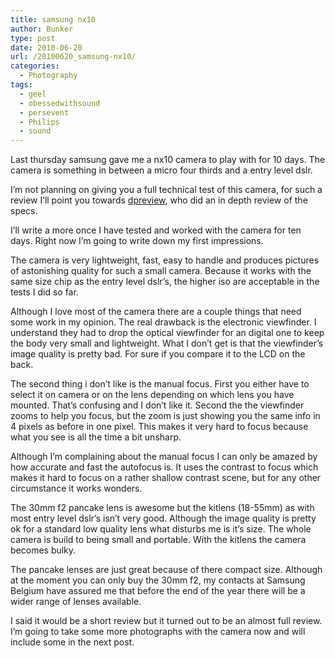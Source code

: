```yaml
---
title: samsung nx10
author: Bunker
type: post
date: 2010-06-20
url: /20100620_samsung-nx10/
categories:
  - Photography
tags:
  - geel
  - obessedwithsound
  - persevent
  - Philips
  - sound
---
```

Last thursday samsung gave me a nx10 camera to play with for 10 days. The camera is something in between a micro four thirds and a entry level dslr.

I&#8217;m not planning on giving you a full technical test of this camera, for such a review I&#8217;ll point you towards [dpreview][1], who did an in depth review of the specs.

I&#8217;ll write a more once I have tested and worked with the camera for ten days. Right now I&#8217;m going to write down my first impressions.

The camera is very lightweight, fast, easy to handle and produces pictures of astonishing quality for such a small camera. Because it works with the same size chip as the entry level dslr&#8217;s, the higher iso are acceptable in the tests I did so far.

Although I love most of the camera there are a couple things that need some work in my opinion. The real drawback is the electronic viewfinder. I understand they had to drop the optical viewfinder for an digital one to keep the body very small and lightweight. What I don&#8217;t get is that the viewfinder&#8217;s image quality is pretty bad. For sure if you compare it to the LCD on the back.

The second thing i don&#8217;t like is the manual focus. First you either have to select it on camera or on the lens depending on which lens you have mounted. That&#8217;s confusing and I don&#8217;t like it. Second the the viewfinder zooms to help you focus, but the zoom is just showing you the same info in 4 pixels as before in one pixel. This makes it very hard to focus because what you see is all the time a bit unsharp.

Although I&#8217;m complaining about the manual focus I can only be amazed by how accurate and fast the autofocus is. It uses the contrast to focus which makes it hard to focus on a rather shallow contrast scene, but for any other circumstance it works wonders.

The 30mm f2 pancake lens is awesome but the kitlens (18-55mm) as with most entry level dslr&#8217;s isn&#8217;t very good. Although the image quality is pretty ok for a standard low quality lens what disturbs me is it&#8217;s size. The whole camera is build to being small and portable. With the kitlens the camera becomes bulky.

The pancake lenses are just great because of there compact size. Although at the moment you can only buy the 30mm f2, my contacts at Samsung Belgium have assured me that before the end of the year there will be a wider range of lenses available.

I said it would be a short review but it turned out to be an almost full review. I&#8217;m going to take some more photographs with the camera now and will include some in the next post.

 [1]: http://www.dpreview.com/news/1001/10010402samsungnx.asp